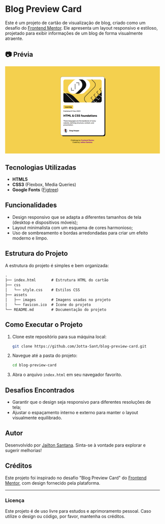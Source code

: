 
# Blog Preview Card

Este é um projeto de cartão de visualização de blog, criado como um desafio do [Frontend Mentor](https://www.frontendmentor.io). Ele apresenta um layout responsivo e estiloso, projetado para exibir informações de um blog de forma visualmente atraente.

## 📷 Prévia
![Captura de tela do projeto](./assets/images/screenshot.png)

## Tecnologias Utilizadas

- **HTML5**
- **CSS3** (Flexbox, Media Queries)
- **Google Fonts** ([Figtree](https://fonts.google.com/specimen/Figtree))

## Funcionalidades

- Design responsivo que se adapta a diferentes tamanhos de tela (desktop e dispositivos móveis);
- Layout minimalista com um esquema de cores harmonioso;
- Uso de sombreamento e bordas arredondadas para criar um efeito moderno e limpo.

## Estrutura do Projeto

A estrutura do projeto é simples e bem organizada:

```
.
├── index.html       # Estrutura HTML do cartão
├── css
│   └── style.css    # Estilos CSS
├── assets
│   ├── images       # Imagens usadas no projeto
│   └── favicon.ico  # Ícone do projeto
└── README.md        # Documentação do projeto
```

## Como Executar o Projeto

1. Clone este repositório para sua máquina local:
   ```bash
   git clone https://github.com/Jotta-Sant/blog-preview-card.git
   ```

2. Navegue até a pasta do projeto:
   ```bash
   cd blog-preview-card
   ```

3. Abra o arquivo `index.html` em seu navegador favorito.

## Desafios Encontrados

- Garantir que o design seja responsivo para diferentes resoluções de tela;
- Ajustar o espaçamento interno e externo para manter o layout visualmente equilibrado.

## Autor

Desenvolvido por [Jailton Santana](https://github.com/Jotta-Sant). Sinta-se à vontade para explorar e sugerir melhorias!

## Créditos

Este projeto foi inspirado no desafio "Blog Preview Card" do [Frontend Mentor](https://www.frontendmentor.io), com design fornecido pela plataforma.

---

### Licença

Este projeto é de uso livre para estudos e aprimoramento pessoal. Caso utilize o design ou código, por favor, mantenha os créditos.

